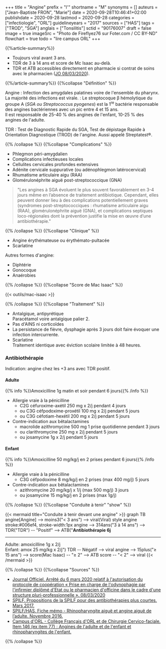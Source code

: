 +++
title = "Angine"
prefix = "l'"
shortname = "M"
synonyms = []
auteurs = ["Jean-Baptiste FRON", "Marie"]
date = 2020-09-28T10:46:41+02:00
publishdate = 2020-09-28
lastmod = 2020-09-28
categories = ["infectiologie", "ORL"]
guidelineyears = "2017"
sources = ["HAS"]
tags = ["TROD", "SGA"]
anglais = ["Tonsilitis"]
sctid = "90176007"
draft = false
image = true
imageSrc = "Photo de Fireflyez76 sur Foter.com / CC BY-ND"
flowchart = true
todo = "lire campus ORL"
+++

{{%article-summary%}}

- Toujours viral avant 3 ans.
- TDR de 3 à 14 ans et score de Mc Isaac au-delà.
- TDR et ATB accessibles directement en pharmacie si contrat de soins avec le pharmacien ([JO 08/03/2020](https://www.legifrance.gouv.fr/jorf/id/JORFTEXT000041697956)).

{{%/article-summary%}}
{{%collapse "Définition" %}}

Angine
: Infection des amygdales palatines voire de l'ensemble du pharynx.  
La majorité des infections est virale.
: Le streptocoque β hémolytique du groupe A (*SGA ou Streptococcus pyogenes*) est la 1<sup>re</sup> bactérie responsable des angines bactériennes avec un pic entre 4 et 15 ans.  
Il est responsable de 25-40 % des angines de l'enfant, 10-25 % des angines de l'adulte.

TDR
: Test de Diagnostic Rapide du SGA, Test de dépistage Rapide à Orientation Diagnostique (TROD) de l'angine. Aussi appelé Streptatest®.

{{% /collapse %}}
{{%collapse "Complications" %}}

- Phlegmon péri-amygdalien
- Complications infectieuses locales
- Cellulites cervicales profondes extensives
- Adénite cervicale suppurative (ou adénophlegmon latérocervical)
- Rhumatisme articulaire aigu (RAA)
- Glomérulonéphrite aiguë post-streptococcique (GNA)

> "Les angines à SGA évoluent le plus souvent favorablement en 3-4 jours même en l’absence de traitement antibiotique. Cependant, elles peuvent donner lieu à des complications potentiellement graves (syndromes post-streptococciques : rhumatisme articulaire aigu (RAA), glomérulonéphrite aiguë (GNA), et complications septiques loco-régionales dont la prévention justifie la mise en œuvre d’une antibiothérapie."

{{% /collapse %}}
{{%collapse "Clinique" %}}

- Angine érythémateuse ou érythémato-pultacée
- Scarlatine

Autres formes d'angine:

- Diphtérie
- Gonocoque
- Anaérobies

{{% /collapse %}}
{{%collapse "Score de Mac Isaac" %}}

{{< outils/mac-isaac >}}

{{% /collapse %}}
{{%collapse "Traitement" %}}

- Antalgique, antipyrétique  
Paracétamol voire antalgique palier 2.
- Pas d'AINS ni corticoïdes
- La persistance de fièvre, dysphagie après 3 jours doit faire évoquer une infection intercurrente.
- Scarlatine  
Traitement identique avec éviction scolaire limitée à 48 heures.

### Antibiothérapie

Indication: angine chez les +3 ans avec TDR positif.

#### Adulte

{{% info %}}Amoxicilline 1g matin et soir pendant 6 jours{{% /info %}}

- Allergie vraie à la pénicilline
  - C2G céfuroxime-axétil 250 mg x 2/j pendant 4 jours
  - ou C3G céfpodoxime-proxétil 100 mg x 2/j pendant 5 jours
  - ou C3G céfotiam-hexétil 200 mg x 2/j pendant 5 jours
- Contre-indication aux bêtalactamines
  - macrolide azithromycine 500 mg 1 prise quotidienne pendant 3 jours  
  - ou clarithromycine 250 mg x 2/j pendant 5 jours
  - ou josamycine 1g x 2/j pendant 5 jours

#### Enfant

{{% info %}}Amoxicilline 50 mg/kg/j en 2 prises pendant 6 jours{{% /info %}}

- Allergie vraie à la pénicilline
  - C3G céfpodoxime 8 mg/kg/j en 2 prises (max 400 mg/j) 5 jours
- Contre-indication aux bêtalactamines
  - azithromycine 20 mg/kg/j x 1/j (max 500 mg/j) 3 jours
  - ou josamycine 15 mg/kg/j en 2 prises (max 1g/j)

{{% /collapse %}}
{{%collapse "Conduite à tenir" "show" %}}

{{< mermaid title="Conduite à tenir devant une angine" >}}
graph TB
  angine[Angine] --> moins3("&lt; 3 ans") --> viral(Viral)
  style angine stroke:#006ef4, stroke-width:1px
    angine --> 314ans("3 à 14 ans") --> TDR("TDR") -- "Positif" --> ATB("<b>Antibiothérapie 6j</b><hr>Adulte: amoxicilline 1g x 2/j<br>Enfant: amox 25 mg/kg x 2/j")
      TDR -- Négatif --> viral
    angine --> 15plus("≥ 15 ans") --> score(Mac Isaac) -- "≥ 2" --> ATB
      score -- "&lt; 2" --> viral
{{< /mermaid >}}

{{% /collapse %}}
{{%collapse "Sources" %}}

- [Journal Officiel. Arrêté du 6 mars 2020 relatif à l'autorisation du protocole de coopération « Prise en charge de l'odynophagie par l'infirmier diplômé d'Etat ou le pharmacien d'officine dans le cadre d'une structure pluri-professionnelle ». 08/03/2020](https://www.legifrance.gouv.fr/jorf/id/JORFTEXT000041697956)
- [SPILF. Propositions de la SPILF pour des antibiothérapies plus courtes. Mars 2017.](https://www.infectiologie.com/UserFiles/File/spilf/atb/info-antibio/info-antibio-2017-mars.pdf)
- [SPILF/HAS. Fiche mémo - Rhinopharyngite aiguë et angine aiguë de l’adulte. Novembre 2016.](https://www.has-sante.fr/upload/docs/application/pdf/2016-11/v1-fm_rhino-angine_adulte_cd-171116.pdf)
- [Campus d'ORL - Collège Français d'ORL et de Chirurgie Cervico-faciale. Item 146 (ex item 77) : Angines de l'adulte et de l'enfant et rhinopharyngites de l'enfant.](http://campus.cerimes.fr/orl/enseignement/angine/site/html/5.html)

{{% /collapse %}}
